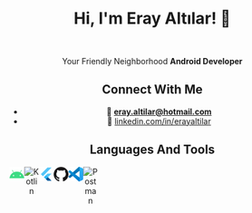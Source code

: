 <div align="center">
  
# Hi, I'm Eray Altılar! 👋

<br />

Your Friendly Neighborhood **Android Developer**

## Connect With Me

- 📧 **eray.altilar@hotmail.com**
- 🔗  [linkedin.com/in/erayaltilar](https://www.linkedin.com/in/eray-altilar-b9057b228/)

## Languages And Tools

<img align="left" alt="Android" width="26px" src="https://raw.githubusercontent.com/github/explore/80688e429a7d4ef2fca1e82350fe8e3517d3494d/topics/android/android.png" />
<img align="left" alt="Kotlin" width="26px" src="https://upload.wikimedia.org/wikipedia/commons/thumb/7/74/Kotlin_Icon.png/150px-Kotlin_Icon.png" />
<img align="left" alt="Flutter" width="26px" src="https://raw.githubusercontent.com/github/explore/cebd63002168a05a6a642f309227eefeccd92950/topics/flutter/flutter.png" />
<img align="left" alt="GitHub" width="26px" src="https://raw.githubusercontent.com/github/explore/78df643247d429f6cc873026c0622819ad797942/topics/github/github.png" />
<img align="left" alt="Visual Studio Code" width="26px" src="https://raw.githubusercontent.com/github/explore/80688e429a7d4ef2fca1e82350fe8e3517d3494d/topics/visual-studio-code/visual-studio-code.png" />
<img align="left" alt="Postman" width="26px" src="https://www.vectorlogo.zone/logos/getpostman/getpostman-icon.svg" />

</div>
